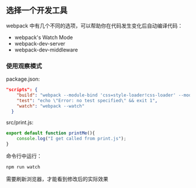 ## 选择一个开发工具
webpack 中有几个不同的选项，可以帮助你在代码发生变化后自动编译代码：
+ webpack's Watch Mode
+ webpack-dev-server
+ webpack-dev-middleware
### 使用观察模式
package.json:
```json
"scripts": {
    "build": "webpack --module-bind 'css=style-loader!css-loader' --module-bind file-loader",
    "test": "echo \"Error: no test specified\" && exit 1",
    "watch": "webpack --watch"
  }
```  
src/print.js:
```js
export default function printMe(){
	console.log("I get called from print.js");
}
```
命令行中运行：
```bash
npm run watch
```
需要刷新浏览器，才能看到修改后的实际效果

